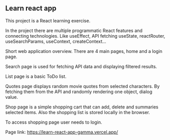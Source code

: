 ## Learn react app

This project is a React learning exercise.

In the project there are multiple programmatic React features and connecting technologies.
Like useEffect, API fetching useState, reactRouter, useSearchParams, useContext, createContext...

Short web application overview.
There are 4 main pages, home and a login page.

Search page is used for fetching API data and displaying filtered results.

List page is a basic ToDo list.

Quotes page displays random movie quotes from selected characters.
By fetching them from the API and randomly rendering one object, dialog value.

Shop page is a simple shopping cart that can add, delete and summaries selected items.
Also the shopping list is stored locally in the browser.

To access shopping page user needs to login.

Page link: https://learn-react-app-gamma.vercel.app/
